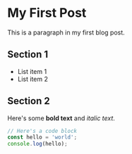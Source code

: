 # My First Post

This is a paragraph in my first blog post.

## Section 1

* List item 1
* List item 2

## Section 2

Here's some **bold text** and *italic text*.

```javascript
// Here's a code block
const hello = 'world';
console.log(hello);
```